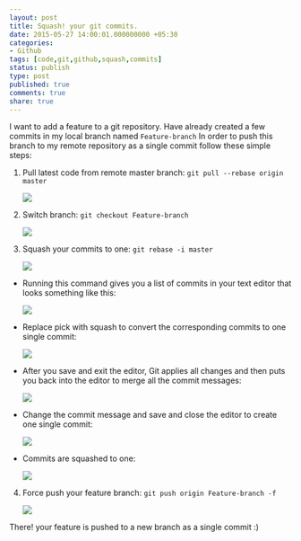 ```yaml
---
layout: post
title: Squash! your git commits.
date: 2015-05-27 14:00:01.000000000 +05:30
categories:
- Github
tags: [code,git,github,squash,commits]
status: publish
type: post
published: true
comments: true
share: true
---
```

I want to add a feature to a git repository.
Have already created a few commits in my local branch named `Feature-branch`
In order to push this branch to my remote repository as a single commit follow these simple steps:
  
1. Pull latest code from remote master branch:   `git pull --rebase origin master`
    <p><img src="{{ site.url }}/images/{{ "squash1.png" }}" /></a></p>
2. Switch branch:    `git checkout Feature-branch`
    <p><img src="{{ site.url }}/images/{{ "squash2.png" }}" /></a></p>
3. Squash your commits to one:   `git rebase -i master`
    <p><img src="{{ site.url }}/images/{{ "squash3.png" }}" /></a></p>  
* Running this command gives you a list of commits in your text editor that looks something like this:
    <p><img src="{{ site.url }}/images/{{ "squash4.png" }}" /></a></p>
* Replace pick with squash to convert the corresponding commits to one single commit:
    <p><img src="{{ site.url }}/images/{{ "squash5.png" }}" /></a></p>
* After you save and exit the editor, Git applies all changes and then puts you back into the editor to merge all the commit messages:
    <p><img src="{{ site.url }}/images/{{ "squash6.png" }}" /></a></p>
* Change the commit message and save and close the editor to create one single commit:
    <p><img src="{{ site.url }}/images/{{ "squash7.png" }}" /></a></p>
* Commits are squashed to one:
    <p><img src="{{ site.url }}/images/{{ "squash8.png" }}" /></a></p>
4. Force push your feature branch: `git push origin Feature-branch -f`
    <p><img src="{{ site.url }}/images/{{ "squash8.png" }}" /></a></p>
    
<p>There! your feature is pushed to a new branch as a single commit :)</p> 